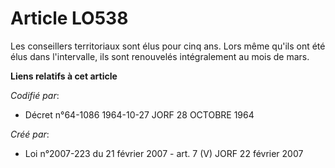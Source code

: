 # Article LO538

Les conseillers territoriaux sont élus pour cinq ans. Lors même qu'ils ont été élus dans l'intervalle, ils sont renouvelés
intégralement au mois de mars.

**Liens relatifs à cet article**

_Codifié par_:

  - Décret n°64-1086 1964-10-27 JORF 28 OCTOBRE 1964

_Créé par_:

  - Loi n°2007-223 du 21 février 2007 - art. 7 (V) JORF 22 février 2007

